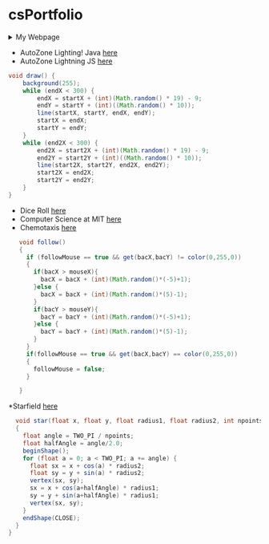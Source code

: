 # csPortfolio

<details>
  <summary> My Webpage </summary>
      MyWebPage [here](https://husseins13.github.io/testWeb/dogPage/)
      A source of pride in the development of this project was being able to explore both HTML and CSS for the first time. I learned how to manipulate both images and texts within these languages. Nothing in the creation of this webpage was particularly difficult. Here is a snippet of the code:

    <div class="w3-container">
        <img src="group.jpg" id="cent" class="w3-opacity w3-hover-opacity-off" alt="Norway" style="width:50%">
        <h3> To kick off the day, students met with Governor Dayton to share their vision for the future of Minnesota. </h3>
        <img src="dayton.jpg" id="cent" class="w3-opacity w3-hover-opacity-off" alt="Norway" style="width:50%">
    </div>
    
  </details>
      
      
* AutoZone Lighting! Java [here](https://husseins13.github.io/lightning2/)
* AutoZone Lightning JS [here](https://husseins13.github.io/lightning2/jsacs_lightning/)

```Java
void draw() {
    background(255);
    while (endX < 300) {
        endX = startX + (int)(Math.random() * 19) - 9;
        endY = startY + (int)((Math.random() * 10));
        line(startX, startY, endX, endY);
        startX = endX;
        startY = endY;
    }
    while (end2X < 300) {
        end2X = start2X + (int)(Math.random() * 19) - 9;
        end2Y = start2Y + (int)((Math.random() * 10));
        line(start2X, start2Y, end2X, end2Y);
        start2X = end2X;
        start2Y = end2Y;
    }
}

```
* Dice Roll [here](https://husseins13.github.io/dice3/)
* Computer Science at MIT [here](https://docs.google.com/presentation/d/e/2PACX-1vSr-_JrrET3n5xBaLSEZix7rZ2E2e36VktTxQe9m339OE6w0e5tl992_AbKmIOQKuY9DkCQBhBwAzbo/pub?start=true&loop=true&delayms=10000)
* Chemotaxis [here](https://husseins13.github.io/chemotaxis4/)

```Java
   void follow()
   {
     if (followMouse == true && get(bacX,bacY) != color(0,255,0))
     {
       if(bacX > mouseX){
         bacX = bacX + (int)(Math.random()*(-5)+1);
       }else {
         bacX = bacX + (int)(Math.random()*(5)-1);
       }
       if(bacY > mouseY){
         bacY = bacY + (int)(Math.random()*(-5)+1);
       }else {
         bacY = bacY + (int)(Math.random()*(5)-1);
       }  
     }
     if(followMouse == true && get(bacX,bacY) == color(0,255,0))
     {
       followMouse = false;
     }

   }
   ```
*Starfield [here](https://husseins13.github.io/starfield5/)

```Java
  void star(float x, float y, float radius1, float radius2, int npoints)
  {
    float angle = TWO_PI / npoints;
    float halfAngle = angle/2.0;
    beginShape();
    for (float a = 0; a < TWO_PI; a += angle) {
      float sx = x + cos(a) * radius2;
      float sy = y + sin(a) * radius2;
      vertex(sx, sy);
      sx = x + cos(a+halfAngle) * radius1;
      sy = y + sin(a+halfAngle) * radius1;
      vertex(sx, sy);
    }
    endShape(CLOSE);
  }
}
```
